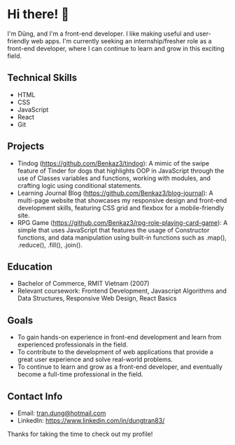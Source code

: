 # Hi there! 👋

I'm Dũng, and I'm a front-end developer. I like making useful and user-friendly web apps. I'm currently seeking an internship/fresher role as a front-end developer, where I can continue to learn and grow in this exciting field.

## Technical Skills

- HTML
- CSS
- JavaScript
- React
- Git

## Projects

- Tindog (https://github.com/Benkaz3/tindog): A mimic of the swipe feature of Tinder for dogs that highlights OOP in JavaScript through the use of Classes variables and functions, working with modules, and crafting logic using conditional statements. 
- Learning Journal Blog (https://github.com/Benkaz3/blog-journal): A multi-page website that showcases my responsive design and front-end development skills, featuring CSS grid and flexbox for a mobile-friendly site. 
- RPG Game (https://github.com/Benkaz3/rpg-role-playing-card-game): A simple that uses JavaScript that features the usage of Constructor functions, and data manipulation using built-in functions such as .map(), .reduce(), .fill(), .join().

## Education

- Bachelor of Commerce, RMIT Vietnam (2007)
- Relevant coursework: Frontend Development, Javascript Algorithms and Data Structures, Responsive Web Design, React Basics

## Goals

- To gain hands-on experience in front-end development and learn from experienced professionals in the field.
- To contribute to the development of web applications that provide a great user experience and solve real-world problems.
- To continue to learn and grow as a front-end developer, and eventually become a full-time professional in the field.

## Contact Info

- Email: tran.dung@hotmail.com
- LinkedIn: https://www.linkedin.com/in/dungtran83/

Thanks for taking the time to check out my profile!
